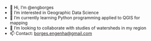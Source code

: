 - 👋 Hi, I’m @engborges
- 👀 I’m interested in Geographic Data Science
- 🌱 I’m currently learning Python programming applied to QGIS for mapping
- 💞️ I’m looking to collaborate with studies of watersheds in my region
- 📫 Contact: borges.engenha@gmail.com

<!---
engborges/engborges is a ✨ special ✨ repository because its `README.md` (this file) appears on your GitHub profile.
You can click the Preview link to take a look at your changes.
--->
